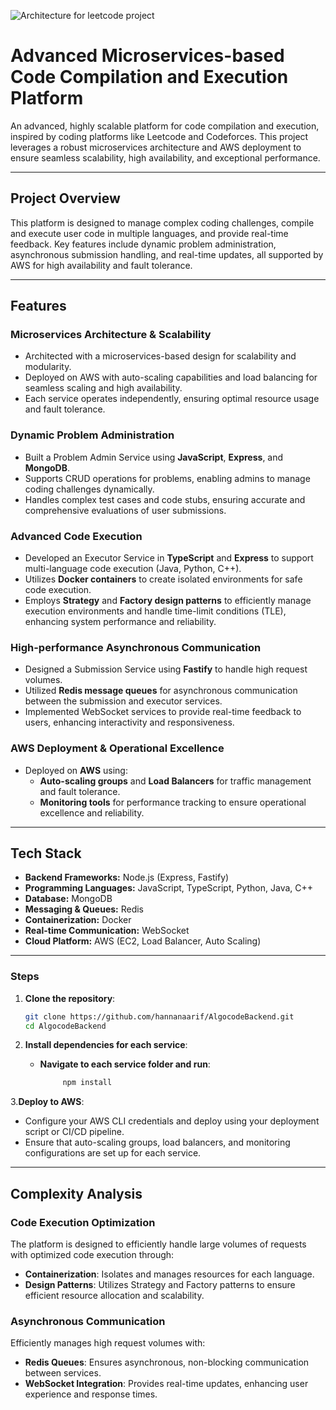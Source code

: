 
![Architecture for leetcode project](https://github.com/user-attachments/assets/21613a0e-594d-4865-a449-5846227fe146)

# Advanced Microservices-based Code Compilation and Execution Platform

An advanced, highly scalable platform for code compilation and execution, inspired by coding platforms like Leetcode and Codeforces. 
This project leverages a robust microservices architecture and AWS deployment to ensure seamless scalability, high availability, and exceptional performance.

---

## Project Overview

This platform is designed to manage complex coding challenges, compile and execute user code in multiple languages, and provide real-time feedback. 
Key features include dynamic problem administration, asynchronous submission handling, and real-time updates, all supported by AWS for high availability and fault tolerance.

---

## Features

### Microservices Architecture & Scalability
   - Architected with a microservices-based design for scalability and modularity.
   - Deployed on AWS with auto-scaling capabilities and load balancing for seamless scaling and high availability.
   - Each service operates independently, ensuring optimal resource usage and fault tolerance.

### Dynamic Problem Administration
   - Built a Problem Admin Service using **JavaScript**, **Express**, and **MongoDB**.
   - Supports CRUD operations for problems, enabling admins to manage coding challenges dynamically.
   - Handles complex test cases and code stubs, ensuring accurate and comprehensive evaluations of user submissions.

### Advanced Code Execution
   - Developed an Executor Service in **TypeScript** and **Express** to support multi-language code execution (Java, Python, C++).
   - Utilizes **Docker containers** to create isolated environments for safe code execution.
   - Employs **Strategy** and **Factory design patterns** to efficiently manage execution environments and handle time-limit conditions (TLE), enhancing system performance and reliability.

### High-performance Asynchronous Communication
   - Designed a Submission Service using **Fastify** to handle high request volumes.
   - Utilized **Redis message queues** for asynchronous communication between the submission and executor services.
   - Implemented WebSocket services to provide real-time feedback to users, enhancing interactivity and responsiveness.

### AWS Deployment & Operational Excellence
   - Deployed on **AWS** using:
     - **Auto-scaling groups** and **Load Balancers** for traffic management and fault tolerance.
     - **Monitoring tools** for performance tracking to ensure operational excellence and reliability.

---

## Tech Stack

- **Backend Frameworks:** Node.js (Express, Fastify)
- **Programming Languages:** JavaScript, TypeScript, Python, Java, C++
- **Database:** MongoDB
- **Messaging & Queues:** Redis
- **Containerization:** Docker
- **Real-time Communication:** WebSocket
- **Cloud Platform:** AWS (EC2, Load Balancer, Auto Scaling)

---

### Steps

1. **Clone the repository**:
   ```bash
   git clone https://github.com/hannanaarif/AlgocodeBackend.git
   cd AlgocodeBackend

2. **Install dependencies for each service**:
    - **Navigate to each service folder and run**:

      ```bash
           npm install

3.**Deploy to AWS**:
- Configure your AWS CLI credentials and deploy using your deployment script or CI/CD pipeline.
- Ensure that auto-scaling groups, load balancers, and monitoring configurations are set up for each service.

---

## Complexity Analysis

### Code Execution Optimization
The platform is designed to efficiently handle large volumes of requests with optimized code execution through:

- **Containerization**: Isolates and manages resources for each language.
- **Design Patterns**: Utilizes Strategy and Factory patterns to ensure efficient resource allocation and scalability.

### Asynchronous Communication
Efficiently manages high request volumes with:

- **Redis Queues**: Ensures asynchronous, non-blocking communication between services.
- **WebSocket Integration**: Provides real-time updates, enhancing user experience and response times.





